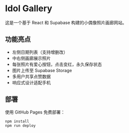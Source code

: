 # Idol Gallery

这是一个基于 React 和 Supabase 构建的小偶像照片画廊网站。

## 功能亮点

- 左侧日期列表（支持增删改）
- 中右侧画廊展示照片
- 每张照片有爱心按钮，点击变红，永久保存状态
- 图片上传至 Supabase Storage
- 多用户共享点赞数据
- 响应式设计适配手机

## 部署

使用 GitHub Pages 免费部署：

```bash
npm install
npm run deploy
